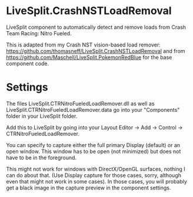 # LiveSplit.CrashNSTLoadRemoval
LiveSplit component to automatically detect and remove loads from Crash Team Racing: Nitro Fueled.

This is adapted from my Crash NST vision-based load remover: https://github.com/thomasneff/LiveSplit.CrashNSTLoadRemoval
and from https://github.com/Maschell/LiveSplit.PokemonRedBlue for the base component code.

# Settings
The files LiveSplit.CTRNitroFueledLoadRemover.dll as well as LiveSplit.CTRNitroFueledLoadRemover.data go into your "Components" folder in your LiveSplit folder.

Add this to LiveSplit by going into your Layout Editor -> Add -> Control -> CTRNitroFueledLoadRemover.

You can specify to capture either the full primary Display (default) or an open window. This window has to be open (not minimized) but does not have to be in the foreground.

This might not work for windows with DirectX/OpenGL surfaces, nothing I can do about that. (Use Display capture for those cases, sorry, although even that might not work in some cases). In those cases, you will probably get a black image in the capture preview in the component settings.

